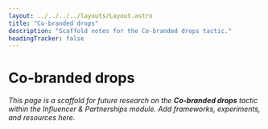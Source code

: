 ```yaml
---
layout: ../../../../layouts/Layout.astro
title: "Co-branded drops"
description: "Scaffold notes for the Co-branded drops tactic."
headingTracker: false
---
```

# Co-branded drops

_This page is a scaffold for future research on the **Co-branded drops** tactic within the Influencer & Partnerships module. Add frameworks, experiments, and resources here._
